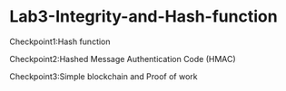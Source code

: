# Lab3-Integrity-and-Hash-function
Checkpoint1:Hash function


Checkpoint2:Hashed Message Authentication Code (HMAC)


Checkpoint3:Simple blockchain and Proof of work

